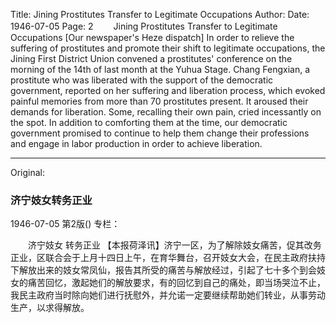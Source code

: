 Title: Jining Prostitutes Transfer to Legitimate Occupations
Author:
Date: 1946-07-05
Page: 2
　　Jining Prostitutes
    Transfer to Legitimate Occupations
    [Our newspaper's Heze dispatch] In order to relieve the suffering of prostitutes and promote their shift to legitimate occupations, the Jining First District Union convened a prostitutes' conference on the morning of the 14th of last month at the Yuhua Stage. Chang Fengxian, a prostitute who was liberated with the support of the democratic government, reported on her suffering and liberation process, which evoked painful memories from more than 70 prostitutes present. It aroused their demands for liberation. Some, recalling their own pain, cried incessantly on the spot. In addition to comforting them at the time, our democratic government promised to continue to help them change their professions and engage in labor production in order to achieve liberation.



<hr /> 

Original: 


### 济宁妓女转务正业

1946-07-05
第2版()
专栏：

　　济宁妓女
    转务正业
    【本报荷泽讯】济宁一区，为了解除妓女痛苦，促其改务正业，区联合会于上月十四日上午，在育华舞台，召开妓女大会，在民主政府扶持下解放出来的妓女常凤仙，报告其所受的痛苦与解放经过，引起了七十多个到会妓女的痛苦回忆，激起她们的解放要求，有的回忆到自己的痛处，即当场哭泣不止，我民主政府当时除向她们进行抚慰外，并允诺一定要继续帮助她们转业，从事劳动生产，以求得解放。
